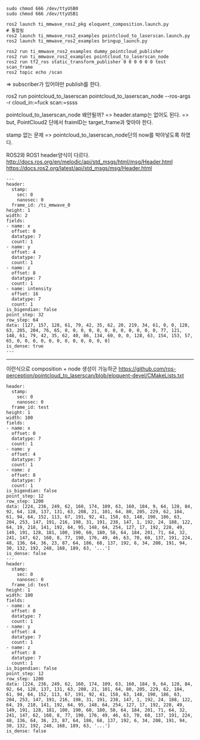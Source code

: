 
```
sudo chmod 666 /dev/ttyUSB0
sudo chmod 666 /dev/ttyUSB1

ros2 launch ti_mmwave_ros2_pkg eloquent_composition.launch.py
# 통합됨
ros2 launch ti_mmwave_ros2_examples pointcloud_to_laserscan.launch.py
ros2 launch ti_mmwave_ros2_examples bringup_launch.py
```

```
ros2 run ti_mmwave_ros2_examples dummy_pointcloud_publisher
ros2 run ti_mmwave_ros2_examples pointcloud_to_laserscan_node
ros2 run tf2_ros static_transform_publisher 0 0 0 0 0 0 test scan_frame
ros2 topic echo /scan
```
=> subscriber가 있어야만 publish를 한다.

ros2 run pointcloud_to_laserscan pointcloud_to_laserscan_node --ros-args -r cloud_in:=fuck scan:=ssss


pointcloud_to_laserscan_node 왜안될까?
=> header.stamp는 없어도 된다.
=> but, PointCloud2 단에서 fraimID는 target_frame과 맞아야 한다.

stamp 없는 문제
=> pointcloud_to_laserscan_node단의 now를 박아넣도록 하였다.

ROS2와 ROS1 header양식이 다르다.
http://docs.ros.org/en/melodic/api/std_msgs/html/msg/Header.html
https://docs.ros2.org/latest/api/std_msgs/msg/Header.html


```
---
header:
  stamp:
    sec: 0
    nanosec: 0
  frame_id: /ti_mmwave_0
height: 1
width: 2
fields:
- name: x
  offset: 0
  datatype: 7
  count: 1
- name: y
  offset: 4
  datatype: 7
  count: 1
- name: z
  offset: 8
  datatype: 7
  count: 1
- name: intensity
  offset: 16
  datatype: 7
  count: 1
is_bigendian: false
point_step: 32
row_step: 64
data: [127, 157, 128, 61, 79, 42, 35, 62, 20, 219, 34, 61, 0, 0, 128, 63, 205, 204, 76, 65, 0, 0, 0, 0, 0, 0, 0, 0, 0, 0, 0, 0, 77, 121, 148, 61, 79, 42, 35, 62, 40, 86, 134, 60, 0, 0, 128, 63, 154, 153, 57, 65, 0, 0, 0, 0, 0, 0, 0, 0, 0, 0, 0, 0]
is_dense: true
---
```

---

이런식으로 composition + node 생성이 가능하군
https://github.com/ros-perception/pointcloud_to_laserscan/blob/eloquent-devel/CMakeLists.txt

```
header:
  stamp:
    sec: 0
    nanosec: 0
  frame_id: test
height: 1
width: 100
fields:
- name: x
  offset: 0
  datatype: 7
  count: 1
- name: y
  offset: 4
  datatype: 7
  count: 1
- name: z
  offset: 8
  datatype: 7
  count: 1
is_bigendian: false
point_step: 12
row_step: 1200
data: [224, 236, 249, 62, 160, 174, 109, 63, 160, 184, 9, 64, 128, 84, 92, 64, 128, 137, 131, 63, 208, 21, 101, 64, 80, 205, 229, 62, 184, 61, 94, 64, 152, 113, 67, 191, 92, 41, 158, 63, 148, 190, 186, 63, 204, 253, 147, 191, 216, 198, 31, 191, 238, 147, 1, 192, 24, 188, 122, 64, 19, 218, 141, 192, 64, 95, 148, 64, 254, 127, 17, 192, 228, 49, 149, 191, 128, 181, 100, 190, 60, 180, 58, 64, 184, 201, 71, 64, 32, 241, 147, 62, 160, 8, 77, 190, 176, 49, 46, 63, 70, 60, 137, 191, 224, 48, 136, 64, 36, 23, 87, 64, 186, 68, 137, 192, 6, 34, 208, 191, 94, 30, 132, 192, 248, 168, 189, 63, '...']
is_dense: false
---
header:
  stamp:
    sec: 0
    nanosec: 0
  frame_id: test
height: 1
width: 100
fields:
- name: x
  offset: 0
  datatype: 7
  count: 1
- name: y
  offset: 4
  datatype: 7
  count: 1
- name: z
  offset: 8
  datatype: 7
  count: 1
is_bigendian: false
point_step: 12
row_step: 1200
data: [224, 236, 249, 62, 160, 174, 109, 63, 160, 184, 9, 64, 128, 84, 92, 64, 128, 137, 131, 63, 208, 21, 101, 64, 80, 205, 229, 62, 184, 61, 94, 64, 152, 113, 67, 191, 92, 41, 158, 63, 148, 190, 186, 63, 204, 253, 147, 191, 216, 198, 31, 191, 238, 147, 1, 192, 24, 188, 122, 64, 19, 218, 141, 192, 64, 95, 148, 64, 254, 127, 17, 192, 228, 49, 149, 191, 128, 181, 100, 190, 60, 180, 58, 64, 184, 201, 71, 64, 32, 241, 147, 62, 160, 8, 77, 190, 176, 49, 46, 63, 70, 60, 137, 191, 224, 48, 136, 64, 36, 23, 87, 64, 186, 68, 137, 192, 6, 34, 208, 191, 94, 30, 132, 192, 248, 168, 189, 63, '...']
is_dense: false
```

